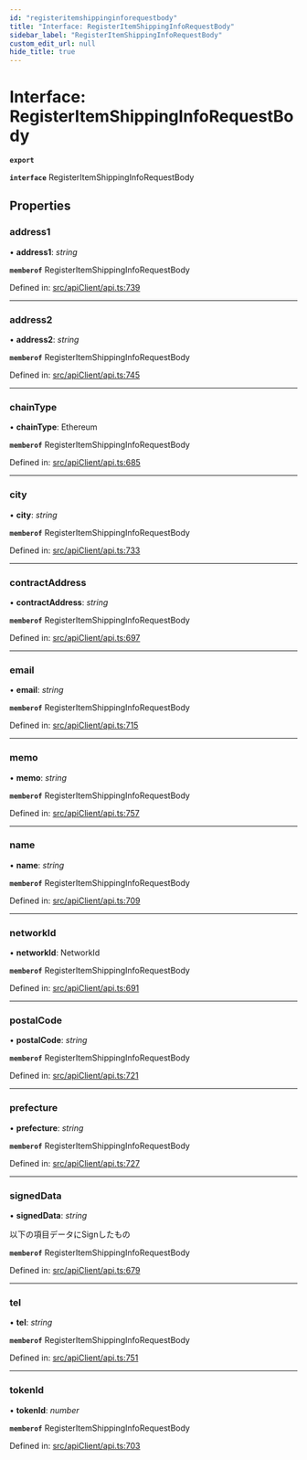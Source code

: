 ```yaml
---
id: "registeritemshippinginforequestbody"
title: "Interface: RegisterItemShippingInfoRequestBody"
sidebar_label: "RegisterItemShippingInfoRequestBody"
custom_edit_url: null
hide_title: true
---
```


# Interface: RegisterItemShippingInfoRequestBody

**`export`** 

**`interface`** RegisterItemShippingInfoRequestBody

## Properties

### address1

• **address1**: *string*

**`memberof`** RegisterItemShippingInfoRequestBody

Defined in: [src/apiClient/api.ts:739](https://github.com/KyuzanInc/annapurna-sdk-js/blob/9186327/src/apiClient/api.ts#L739)

___

### address2

• **address2**: *string*

**`memberof`** RegisterItemShippingInfoRequestBody

Defined in: [src/apiClient/api.ts:745](https://github.com/KyuzanInc/annapurna-sdk-js/blob/9186327/src/apiClient/api.ts#L745)

___

### chainType

• **chainType**: Ethereum

**`memberof`** RegisterItemShippingInfoRequestBody

Defined in: [src/apiClient/api.ts:685](https://github.com/KyuzanInc/annapurna-sdk-js/blob/9186327/src/apiClient/api.ts#L685)

___

### city

• **city**: *string*

**`memberof`** RegisterItemShippingInfoRequestBody

Defined in: [src/apiClient/api.ts:733](https://github.com/KyuzanInc/annapurna-sdk-js/blob/9186327/src/apiClient/api.ts#L733)

___

### contractAddress

• **contractAddress**: *string*

**`memberof`** RegisterItemShippingInfoRequestBody

Defined in: [src/apiClient/api.ts:697](https://github.com/KyuzanInc/annapurna-sdk-js/blob/9186327/src/apiClient/api.ts#L697)

___

### email

• **email**: *string*

**`memberof`** RegisterItemShippingInfoRequestBody

Defined in: [src/apiClient/api.ts:715](https://github.com/KyuzanInc/annapurna-sdk-js/blob/9186327/src/apiClient/api.ts#L715)

___

### memo

• **memo**: *string*

**`memberof`** RegisterItemShippingInfoRequestBody

Defined in: [src/apiClient/api.ts:757](https://github.com/KyuzanInc/annapurna-sdk-js/blob/9186327/src/apiClient/api.ts#L757)

___

### name

• **name**: *string*

**`memberof`** RegisterItemShippingInfoRequestBody

Defined in: [src/apiClient/api.ts:709](https://github.com/KyuzanInc/annapurna-sdk-js/blob/9186327/src/apiClient/api.ts#L709)

___

### networkId

• **networkId**: NetworkId

**`memberof`** RegisterItemShippingInfoRequestBody

Defined in: [src/apiClient/api.ts:691](https://github.com/KyuzanInc/annapurna-sdk-js/blob/9186327/src/apiClient/api.ts#L691)

___

### postalCode

• **postalCode**: *string*

**`memberof`** RegisterItemShippingInfoRequestBody

Defined in: [src/apiClient/api.ts:721](https://github.com/KyuzanInc/annapurna-sdk-js/blob/9186327/src/apiClient/api.ts#L721)

___

### prefecture

• **prefecture**: *string*

**`memberof`** RegisterItemShippingInfoRequestBody

Defined in: [src/apiClient/api.ts:727](https://github.com/KyuzanInc/annapurna-sdk-js/blob/9186327/src/apiClient/api.ts#L727)

___

### signedData

• **signedData**: *string*

以下の項目データにSignしたもの

**`memberof`** RegisterItemShippingInfoRequestBody

Defined in: [src/apiClient/api.ts:679](https://github.com/KyuzanInc/annapurna-sdk-js/blob/9186327/src/apiClient/api.ts#L679)

___

### tel

• **tel**: *string*

**`memberof`** RegisterItemShippingInfoRequestBody

Defined in: [src/apiClient/api.ts:751](https://github.com/KyuzanInc/annapurna-sdk-js/blob/9186327/src/apiClient/api.ts#L751)

___

### tokenId

• **tokenId**: *number*

**`memberof`** RegisterItemShippingInfoRequestBody

Defined in: [src/apiClient/api.ts:703](https://github.com/KyuzanInc/annapurna-sdk-js/blob/9186327/src/apiClient/api.ts#L703)
